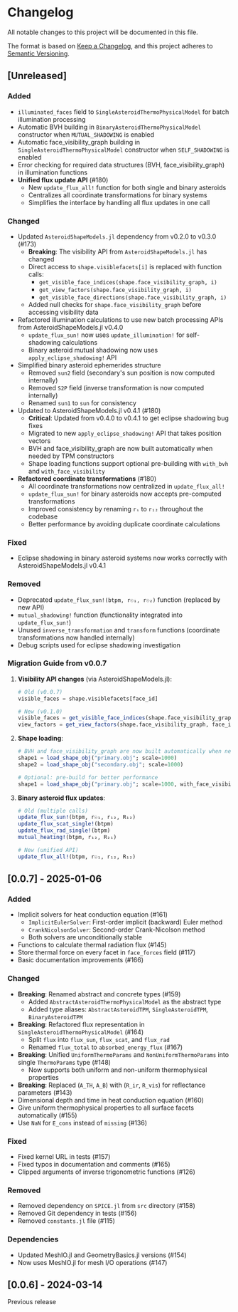 # Changelog

All notable changes to this project will be documented in this file.

The format is based on [Keep a Changelog](https://keepachangelog.com/en/1.0.0/),
and this project adheres to [Semantic Versioning](https://semver.org/spec/v2.0.0.html).

## [Unreleased]

### Added
- `illuminated_faces` field to `SingleAsteroidThermoPhysicalModel` for batch illumination processing
- Automatic BVH building in `BinaryAsteroidThermoPhysicalModel` constructor when `MUTUAL_SHADOWING` is enabled
- Automatic face_visibility_graph building in `SingleAsteroidThermoPhysicalModel` constructor when `SELF_SHADOWING` is enabled
- Error checking for required data structures (BVH, face_visibility_graph) in illumination functions
- **Unified flux update API** (#180)
  - New `update_flux_all!` function for both single and binary asteroids
  - Centralizes all coordinate transformations for binary systems
  - Simplifies the interface by handling all flux updates in one call

### Changed
- Updated `AsteroidShapeModels.jl` dependency from v0.2.0 to v0.3.0 (#173)
  - **Breaking**: The visibility API from `AsteroidShapeModels.jl` has changed
  - Direct access to `shape.visiblefacets[i]` is replaced with function calls:
    - `get_visible_face_indices(shape.face_visibility_graph, i)`
    - `get_view_factors(shape.face_visibility_graph, i)`
    - `get_visible_face_directions(shape.face_visibility_graph, i)`
  - Added null checks for `shape.face_visibility_graph` before accessing visibility data
- Refactored illumination calculations to use new batch processing APIs from AsteroidShapeModels.jl v0.4.0
  - `update_flux_sun!` now uses `update_illumination!` for self-shadowing calculations
  - Binary asteroid mutual shadowing now uses `apply_eclipse_shadowing!` API
- Simplified binary asteroid ephemerides structure
  - Removed `sun2` field (secondary's sun position is now computed internally)
  - Removed `S2P` field (inverse transformation is now computed internally)
  - Renamed `sun1` to `sun` for consistency
- Updated to AsteroidShapeModels.jl v0.4.1 (#180)
  - **Critical**: Updated from v0.4.0 to v0.4.1 to get eclipse shadowing bug fixes
  - Migrated to new `apply_eclipse_shadowing!` API that takes position vectors
  - BVH and face_visibility_graph are now built automatically when needed by TPM constructors
  - Shape loading functions support optional pre-building with `with_bvh` and `with_face_visibility`
- **Refactored coordinate transformations** (#180)
  - All coordinate transformations now centralized in `update_flux_all!`
  - `update_flux_sun!` for binary asteroids now accepts pre-computed transformations
  - Improved consistency by renaming `rₛ` to `r₁₂` throughout the codebase
  - Better performance by avoiding duplicate coordinate calculations

### Fixed
- Eclipse shadowing in binary asteroid systems now works correctly with AsteroidShapeModels.jl v0.4.1

### Removed
- Deprecated `update_flux_sun!(btpm, r☉₁, r☉₂)` function (replaced by new API)
- `mutual_shadowing!` function (functionality integrated into `update_flux_sun!`)
- Unused `inverse_transformation` and `transform` functions (coordinate transformations now handled internally)
- Debug scripts used for eclipse shadowing investigation

### Migration Guide from v0.0.7

1. **Visibility API changes** (via AsteroidShapeModels.jl):
   ```julia
   # Old (v0.0.7)
   visible_faces = shape.visiblefacets[face_id]
   
   # New (v0.1.0)
   visible_faces = get_visible_face_indices(shape.face_visibility_graph, face_id)
   view_factors = get_view_factors(shape.face_visibility_graph, face_id)
   ```

2. **Shape loading**:
   ```julia
   # BVH and face_visibility_graph are now built automatically when needed
   shape1 = load_shape_obj("primary.obj"; scale=1000)
   shape2 = load_shape_obj("secondary.obj"; scale=1000)
   
   # Optional: pre-build for better performance
   shape1 = load_shape_obj("primary.obj"; scale=1000, with_face_visibility=true, with_bvh=true)
   ```

3. **Binary asteroid flux updates**:
   ```julia
   # Old (multiple calls)
   update_flux_sun!(btpm, r☉₁, r₁₂, R₁₂)
   update_flux_scat_single!(btpm)
   update_flux_rad_single!(btpm)
   mutual_heating!(btpm, r₁₂, R₂₁)
   
   # New (unified API)
   update_flux_all!(btpm, r☉₁, r₁₂, R₁₂)
   ```

## [0.0.7] - 2025-01-06

### Added
- Implicit solvers for heat conduction equation (#161)
  - `ImplicitEulerSolver`: First-order implicit (backward) Euler method
  - `CrankNicolsonSolver`: Second-order Crank-Nicolson method
  - Both solvers are unconditionally stable
- Functions to calculate thermal radiation flux (#145)
- Store thermal force on every facet in `face_forces` field (#117)
- Basic documentation improvements (#166)

### Changed
- **Breaking**: Renamed abstract and concrete types (#159)
  - Added `AbstractAsteroidThermoPhysicalModel` as the abstract type
  - Added type aliases: `AbstractAsteroidTPM`, `SingleAsteroidTPM`, `BinaryAsteroidTPM`
- **Breaking**: Refactored flux representation in `SingleAsteroidThermoPhysicalModel` (#164)
  - Split `flux` into `flux_sun`, `flux_scat`, and `flux_rad`
  - Renamed `flux_total` to `absorbed_energy_flux` (#167)
- **Breaking**: Unified `UniformThermoParams` and `NonUniformThermoParams` into single `ThermoParams` type (#148)
  - Now supports both uniform and non-uniform thermophysical properties
- **Breaking**: Replaced (`A_TH`, `A_B`) with (`R_ir`, `R_vis`) for reflectance parameters (#143)
- Dimensional depth and time in heat conduction equation (#160)
- Give uniform thermophysical properties to all surface facets automatically (#155)
- Use `NaN` for `E_cons` instead of `missing` (#136)

### Fixed
- Fixed kernel URL in tests (#157)
- Fixed typos in documentation and comments (#165)
- Clipped arguments of inverse trigonometric functions (#126)

### Removed
- Removed dependency on `SPICE.jl` from `src` directory (#158)
- Removed Git dependency in tests (#156)
- Removed `constants.jl` file (#115)

### Dependencies
- Updated MeshIO.jl and GeometryBasics.jl versions (#154)
- Now uses MeshIO.jl for mesh I/O operations (#147)

## [0.0.6] - 2024-03-14

Previous release
